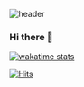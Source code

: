 ![header](https://capsule-render.vercel.app/api?type=waving&color=timeGradient&height=180&section=header&text=✨%20Yunjeong!&fontSize=60&animation=fadeIn&fontAlign=77&fontAlignY=25&rotate=3)


### Hi there 👋

[![wakatime stats](https://github-readme-stats.vercel.app/api/wakatime?username=yun_d&layout=compact)](https://github.com/anuraghazra/github-readme-stats)

[![Hits](https://hits.seeyoufarm.com/api/count/incr/badge.svg?url=https%3A%2F%2Fvelog.io%2F%40yund_272&count_bg=%2389D1B4&title_bg=%23555555&icon=&icon_color=%23E7E7E7&title=~&edge_flat=false)](https://hits.seeyoufarm.com)

<!--
**Yun-D/Yun-D** is a ✨ _special_ ✨ repository because its `README.md` (this file) appears on your GitHub profile.

Here are some ideas to get you started:

- 🔭 I’m currently working on ...
- 🌱 I’m currently learning ...
- 👯 I’m looking to collaborate on ...
- 🤔 I’m looking for help with ...
- 💬 Ask me about ...
- 📫 How to reach me: ...
- 😄 Pronouns: ...
- ⚡ Fun fact: ...
-->
